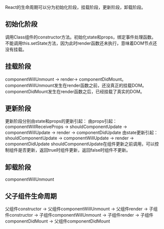 React的生命周期可以分为初始化阶段，挂载阶段，更新阶段，卸载阶段。
## 初始化阶段
调用Class组件的constructor方法。初始化state和props，绑定事件处理函数。不能调用this.setState方法，因为此时render函数还未执行，意味着DOM节点还没有挂载。
## 挂载阶段
componentWillUnmount -> render-> componentDidMount。
componentWillUnmount发生在render函数之前，还没真正的挂载DOM。
componentDidMount发生在render函数之后，已经挂载了真实的DOM。
## 更新阶段
更新阶段分别由state和props的更新引起：
由props引起：
componentWillReceiveProps -> shouldComponentUpdate -> componentWillUpdate -> render -> componentDidUpdate
由state更新引起：
shouldComponentUpdate -> componentWillUpdate -> render -> componentDidUpdate
shouldComponentUpdate在组件更新之前调用，可以控制组件是否更新，返回true时组件更新，返回false时组件不更新。
## 卸载阶段
componentWillUnmount
## 父子组件生命周期
父组件constructor -> 父组件componentWillUnmount -> 父组件render -> 子组件constructor -> 子组件componentWillUnmount -> 子组件render -> 子组件componentDidMount -> 父组件componentDidMount

